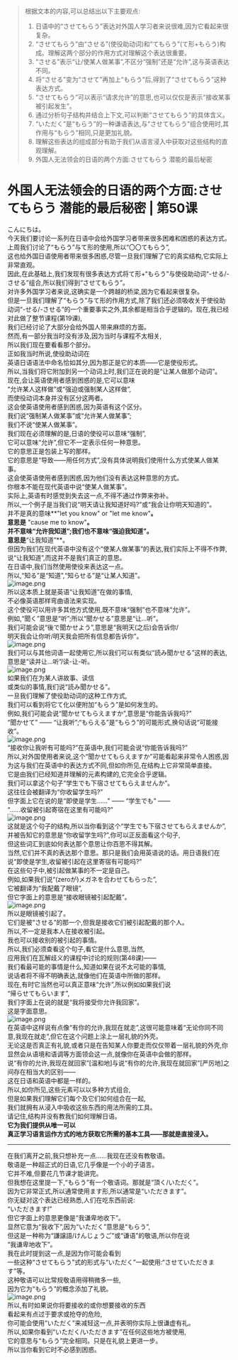 > 根据文本的内容,可以总结出以下主要观点:
> 1. 日语中的“させてもらう”表达对外国人学习者来说很难,因为它看起来很复杂。
> 2. “させてもらう”由“させる”(使役助动词)和“てもらう”(て形+もらう)构成。理解这两个部分的作用方式对理解这个表达很重要。
> 3. “させる”表示“让/使某人做某事”,不区分“强制”还是“允许”,这与英语表达不同。
> 4. 将“させる”变为“させて”再加上“もらう”后,得到了“させてもらう”这种表达方式。
> 5. “させてもらう”可以表示“请求允许”的意思,也可以仅仅是表示“接收某事被引起发生”。
> 6. 通过分析句子结构并结合上下文,可以判断“させてもらう”的具体含义。
> 7. “いただく”是“もらう”的一种谦语表达,与“させてもらう”组合使用时,其作用与“もらう”相同,只是更加礼貌。
> 8. 理解这些表达的组成部分有助于我们从语言浸入中获取对这些结构的直观理解。
> 9. 外国人无法领会的日语的两个方面:させてもらう 潜能的最后秘密


# 外国人无法领会的日语的两个方面:させてもらう 潜能的最后秘密 | 第50课

こんにちは。<br />今天我们要讨论一系列在日语中会给外国学习者带来很多困难和困惑的表达方式。<br />上周我们讨论了“もらう”与て形的使用,所以“〇〇てもらう”,<br />这也给外国日语使用者带来很多困惑,尽管一旦我们理解了它的真实结构,它实际上非常直观。<br />因此,在此基础上,我们发现有很多表达方式将て形+“もらう”与使役助动词“-せる/-させる”组合,所以我们得到“させてもらう”。<br />对许多外国学习者来说,这确实是一个跨越的桥梁,因为它看起来很复杂。<br />但是一旦我们理解了“もらう”与て形的作用方式,除了我们还必须吸收关于使役助动词“-せる/-させる”的一个重要事实之外,其余都是相当合乎逻辑的。现在,我已经对此做了整节课程(第19课),<br />我们已经讨论了大部分会给外国人带来麻烦的方面。<br />然而,有一部分我当时没有涉及,因为当时与课程不太相关,<br />所以我们现在要看看那个部分。<br />正如我当时所说,使役助动词在<br />英语日语语法中命名恰如其分,因为那正是它的本质——它是使役形式。<br />所以,当我们将它附加到另一个动词上时,我们正在说的是“让某人做那个动词”。<br />现在,会让英语使用者感到困惑的是,它可以意味<br />“允许某人这样做”或“强迫或强制某人这样做”,<br />而使役动词本身并没有区分这两者。<br />这会使英语使用者感到困惑,因为英语有这个区分。<br />我们说“强制某人做某事”或“允许某人做某事”;<br />我们不说“使某人做某事”。<br />我们现在必须理解的是,日语的使役可以意味“强制”,<br />它可以意味“允许”,但它不一定表示任何一种意思。<br />它的意思正是包装上写的那样。<br />它的意思是“导致——用任何方式”,没有具体说明我们使用什么方式使某人做某事。<br />这会使英语使用者感到困惑,因为他们没有表达这种意思的方式。<br />你根本不能在现代英语中说“使某人做某事”。<br />实际上,英语有时感觉到失去这一点,不得不通过作弊来弥补。<br />所以,一个例子是当我们说“明天请让我知道好吗?”或“我会让你明天知道的”。<br />并不是真的意味**"let you know" or "let me know"**。<br />意思是** "cause me to know"**。<br />并不意味“允许我知道”;我们也不意味“强迫我知道”。<br />意思是**“让我知道”**。<br />但因为我们在现代英语中没有这个“使某人做某事”的表达,我们实际上不得不作弊,说“让我知道”,而这并不是我们真正的意思。<br />在日语中,我们当然使用使役来表达这一点。<br />所以,“知る”是“知道”,“知らせる”是“让某人知道”。<br />![image.png](https://cdn.nlark.com/yuque/0/2023/png/1179742/1695273411852-625180e9-6929-4ea0-a34a-20e74dfd400b.png#averageHue=%23efedeb&clientId=ued6ef050-03c9-4&from=paste&height=201&id=u0a290c23&originHeight=251&originWidth=253&originalType=binary&ratio=1.25&rotation=0&showTitle=false&size=60047&status=done&style=none&taskId=u9e8d3e60-4e3b-419d-847f-fcc2ab6bbcf&title=&width=202.4)<br />所以这本质上就是英语“让我知道”在做的事情,<br />不必像英语那样弯曲语法来实现。<br />这个使役可以用许多其他方式使用,既不意味“强制”也不意味“允许”。<br />例如,“聞く”意思是“听”;所以“聞かせる”意思是“让...听”。<br />我们可能会说“後で聞かせよう”,意思是“我明天(之后)会告诉你/<br />明天我会让你听/明天我会把所有信息都告诉你”。<br />![image.png](https://cdn.nlark.com/yuque/0/2023/png/1179742/1695273457458-5b1ef67e-7a6e-4ce5-b157-f0cb72e109e8.png#averageHue=%23e5d3c1&clientId=ued6ef050-03c9-4&from=paste&height=236&id=u60022164&originHeight=295&originWidth=306&originalType=binary&ratio=1.25&rotation=0&showTitle=false&size=77548&status=done&style=none&taskId=u50c3153d-ee39-4402-bfe4-36b579f6c27&title=&width=244.8)<br />我们可以与其他词语一起使用它,所以我们可以有类似“読み聞かせる”这样的表达,<br />意思是“读并让...听”/读-让-听。<br />![image.png](https://cdn.nlark.com/yuque/0/2023/png/1179742/1695273472781-f333f84c-59e0-4fe7-bfcc-84f62c3cff51.png#averageHue=%23e2d4c2&clientId=ued6ef050-03c9-4&from=paste&height=225&id=u8f01f420&originHeight=281&originWidth=278&originalType=binary&ratio=1.25&rotation=0&showTitle=false&size=68743&status=done&style=none&taskId=u2dfdd707-1039-4da0-a960-18b1df35190&title=&width=222.4)<br />如果我们在为某人讲故事、读信<br />或类似的事情,我们说“読み聞かせる”。<br />一旦我们理解了使役助动词的这种工作方式,<br />我们可以看到将它て化以便附加“もらう”是如何发生的。<br />例如,我们可能会说“聞かせてもらえますか”,意思是“你能告诉我吗?”<br />“聞かせて” —— “让我听”;“もらえる”是“もらう”的可能形式,换句话说“可能接收”。<br />![image.png](https://cdn.nlark.com/yuque/0/2023/png/1179742/1695273547195-53c6601c-b88f-4eb2-af37-6c37a4b57e9e.png#averageHue=%23f8ece7&clientId=ued6ef050-03c9-4&from=paste&height=318&id=u8065cfa3&originHeight=397&originWidth=413&originalType=binary&ratio=1.25&rotation=0&showTitle=false&size=123055&status=done&style=none&taskId=u0659fab2-bfcc-452f-abae-b8d6d6b4e2e&title=&width=330.4)<br />“接收你让我听有可能吗?”在英语中,我们可能会说“你能告诉我吗?”<br />所以,对外国使用者来说,这个“聞かせてもらえますか”可能看起来非常令人困惑,因为这与我们在英语中的表达方式不同,但如你所见,在结构上它非常简单直接。<br />它是由我们已经知道并理解的元素构建的,它完全合乎逻辑。<br />我们可以拿这个句子“学生でも下宿させてもらえませんか”。<br />这往往会被翻译为“你收留学生吗?”<br />但字面上它在说的是“即使是学生......” —— “学生でも” ——<br />“......收留被引起寄宿在这里有可能吗?”<br />![image.png](https://cdn.nlark.com/yuque/0/2023/png/1179742/1695273567169-e318a2c1-5ad4-466d-ac4a-fd582879b3dc.png#averageHue=%23e7e1dd&clientId=ued6ef050-03c9-4&from=paste&height=282&id=u09fd4ccd&originHeight=352&originWidth=487&originalType=binary&ratio=1.25&rotation=0&showTitle=false&size=135486&status=done&style=none&taskId=uc6f70ec6-e351-4ffd-a7ec-d5a732dd45d&title=&width=389.6)<br />这就是这个句子的结构,所以当你看到这个“学生でも下宿させてもらえませんか”,<br />并被告知它的意思是“你收留学生吗?”,你可以正反面看这个句子,<br />但这些词汇到底如何表达那个意思让你百思不得其解。<br />当然,它们并不真的表达那个意思。那只是我们会用英语说的话。用日语我们在说“即使是学生,收留被引起在这里寄宿有可能吗?”<br />在这些句子中,被引起做某事的不一定是自己。<br />例如,如果我们说“(zeroが)メガネを合わせてもらった”,<br />它被翻译为“我配戴了眼镜”,<br />但它字面上的意思是“接收眼镜被引起配戴”。<br />![image.png](https://cdn.nlark.com/yuque/0/2023/png/1179742/1695273593341-f666fd42-7de9-4e02-8f0c-c55097ad146f.png#averageHue=%23e1e0de&clientId=ued6ef050-03c9-4&from=paste&height=79&id=u265d2795&originHeight=99&originWidth=389&originalType=binary&ratio=1.25&rotation=0&showTitle=false&size=39077&status=done&style=none&taskId=ub85c01a4-a1e7-410a-929e-50247b712c8&title=&width=311.2)<br />所以是眼镜被引起了。<br />它们是被“させる”的那一个,但我是接收它们被引起配戴的那个人。<br />所以,不一定是我本人在接收被引起。<br />我也可以接收别的被引起的事情。<br />所以,我们必须查看这个句子,看它是什么意思,当然,<br />应用我们在瓦解歧义的课程中讨论的规则(第48课)——<br />我们看最可能的事情是什么,知道如果在说不太可能的事情,<br />说话者将不得不明确表达,就像他们在英语中所做的那样。<br />现在,有时它当然也可以真正意味“允许”,所以例如如果我们说<br />“帰らせてもらいます”,<br />我们字面上在说的就是“我将接受你允许我回家”。<br />这是字面意思。<br />![image.png](https://cdn.nlark.com/yuque/0/2023/png/1179742/1695273607068-055b3993-b2f8-4a32-8bab-7acf04525aff.png#averageHue=%23d7cac3&clientId=ued6ef050-03c9-4&from=paste&height=282&id=ua3fd3895&originHeight=352&originWidth=286&originalType=binary&ratio=1.25&rotation=0&showTitle=false&size=70236&status=done&style=none&taskId=u19f34737-23fa-40ad-ae64-fe01623ad7a&title=&width=228.8)<br />在英语中这样说有点像“有你的允许,我现在就走”,这很可能意味着“无论你同不同意,我现在就走”,但它在这个问题上涂上一层礼貌的外壳。<br />无论这是否真正有礼貌,或者只是在告知某人你要走而仅仅带着一层礼貌的外壳,你显然会从语境和语调等方面领会这一点,就像你在英语中会做的那样。<br />说“有你的允许,我现在就回家”[温和地]与说“有你的允许,我现在就回家”[严厉地]之间存在相当大的区别——<br />这在日语和英语中都是一样的。<br />所以,如你所见,这些元素可以以多种方式组合,<br />但是如果我们理解它们每个及它们如何组合在一起,<br />我们就拥有从浸入中吸收这些东西的用法所需的工具。<br />请记住,结构并没有教我们如何理解日语。<br />**它为我们提供从唯一可以**<br />**真正学习语言运作方式的地方获取它所需的基本工具——那就是直接浸入。**

---

在我们离开之前,我只想补充一点......我现在还没有教敬语。<br />敬语是一种超正式的日语,它几乎像是一个小的子语言。<br />它并不难,但要花几节课才能讲完。<br />但我想在这里提一下,“もらう”有一个敬语词。那就是“頂く/いただく”。<br />因为它非常正式,所以通常使用ます形,所以通常是“いただきます”。<br />你无疑对这个表达已经熟悉,人们在吃东西前说:<br />“いただきます!”<br />但它字面上的意思更像是“我谦卑地收下”。<br />显然它意为“我收下”,因为“いただく”意思是“もらう”,<br />但这是一种称为“謙譲語/けんじょうご”或“谦语”的敬语,所以你在说<br />“我谦卑地收下”。<br />我在此时提到这一点,是因为你可能会看到<br />一些这种“させてもらう”式的形式与“いただく”一起使用:“させていただきます”等。<br />这种敬语可以比常规敬语用得稍微多一些,<br />因为它为“もらう”的概念添加了礼貌。<br />![image.png](https://cdn.nlark.com/yuque/0/2023/png/1179742/1695273943098-4b792943-3cb4-44fc-8bcc-9a0aaa3a3101.png#averageHue=%239a8070&clientId=ued6ef050-03c9-4&from=paste&height=242&id=u2b8db570&originHeight=302&originWidth=471&originalType=binary&ratio=1.25&rotation=0&showTitle=false&size=107441&status=done&style=none&taskId=u318b61d2-cbee-455a-a69f-060670687de&title=&width=376.8)<br />所以,有时如果说你将要接收的或你想要接收的东西<br />看起来有点过于要求或抢夺的危险,<br />你可能会使用“いただく”来减轻这一点,并表明你实际上很谦虚有礼。<br />所以,如果你看到“いただく/いただきます”在任何这些地方被使用,<br />它的意思与“もらう”完全相同。只是在礼貌上更进一步。<br />所以当你看到它时不必感到困惑。
